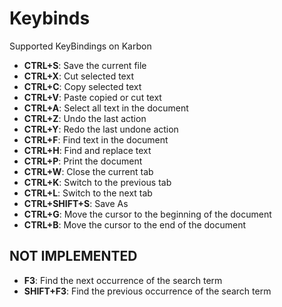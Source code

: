 # Keybinds

Supported KeyBindings on Karbon

- **CTRL+S**: Save the current file
- **CTRL+X**: Cut selected text
- **CTRL+C**: Copy selected text
- **CTRL+V**: Paste copied or cut text
- **CTRL+A**: Select all text in the document
- **CTRL+Z**: Undo the last action
- **CTRL+Y**: Redo the last undone action
- **CTRL+F**: Find text in the document
- **CTRL+H**: Find and replace text
- **CTRL+P**: Print the document
- **CTRL+W**: Close the current tab
- **CTRL+K**: Switch to the previous tab
- **CTRL+L**: Switch to the next tab 
- **CTRL+SHIFT+S**: Save As
- **CTRL+G**: Move the cursor to the beginning of the document
- **CTRL+B**: Move the cursor to the end of the document

## NOT IMPLEMENTED

- **F3**: Find the next occurrence of the search term
- **SHIFT+F3**: Find the previous occurrence of the search term